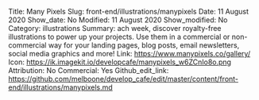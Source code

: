Title: Many Pixels
Slug: front-end/illustrations/manypixels
Date: 11 August 2020
Show_date: No
Modified: 11 August 2020
Show_modified: No
Category: illustrations
Summary: ach week, discover royalty-free illustrations to power up your projects. Use them in a commercial or non-commercial way for your landing pages, blog posts, email newsletters, social media graphics and more! 
Link: https://www.manypixels.co/gallery/
Icon: https://ik.imagekit.io/developcafe/manypixels_w6ZCnIo8o.png
Attribution: No
Commercial: Yes
Github_edit_link: https://github.com/melboone/develop_cafe/edit/master/content/front-end/illustrations/manypixels.md